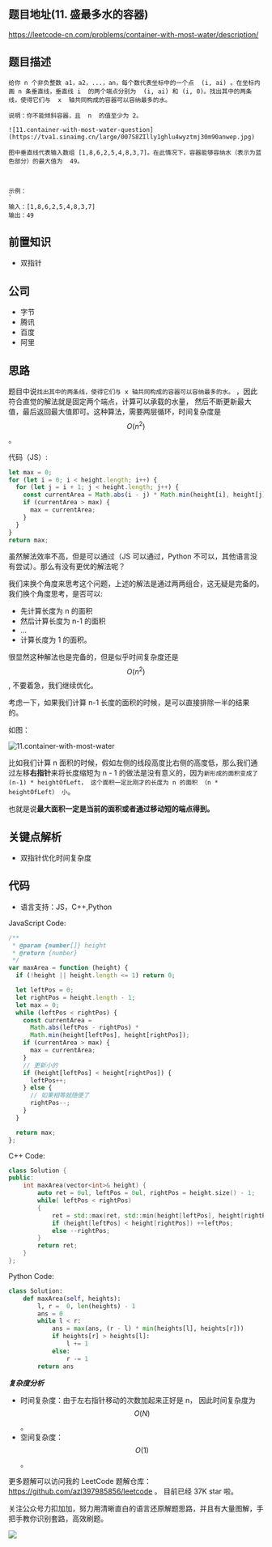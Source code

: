 ## 题目地址(11. 盛最多水的容器)

https://leetcode-cn.com/problems/container-with-most-water/description/

## 题目描述

```
给你 n 个非负整数 a1，a2，...，an，每个数代表坐标中的一个点  (i, ai) 。在坐标内画 n 条垂直线，垂直线 i  的两个端点分别为  (i, ai) 和 (i, 0)。找出其中的两条线，使得它们与  x  轴共同构成的容器可以容纳最多的水。

说明：你不能倾斜容器，且  n  的值至少为 2。

![11.container-with-most-water-question](https://tva1.sinaimg.cn/large/007S8ZIlly1ghlu4wyztmj30m90anwep.jpg)

图中垂直线代表输入数组 [1,8,6,2,5,4,8,3,7]。在此情况下，容器能够容纳水（表示为蓝色部分）的最大值为  49。



示例：
`
输入：[1,8,6,2,5,4,8,3,7]
输出：49
```

## 前置知识

- 双指针

## 公司

- 字节
- 腾讯
- 百度
- 阿里

## 思路

题目中说`找出其中的两条线，使得它们与 x 轴共同构成的容器可以容纳最多的水。` ，因此符合直觉的解法就是固定两个端点，计算可以承载的水量， 然后不断更新最大值，最后返回最大值即可。这种算法，需要两层循环，时间复杂度是 $$O(n^2)$$。

代码（JS）:

```js
let max = 0;
for (let i = 0; i < height.length; i++) {
  for (let j = i + 1; j < height.length; j++) {
    const currentArea = Math.abs(i - j) * Math.min(height[i], height[j]);
    if (currentArea > max) {
      max = currentArea;
    }
  }
}
return max;
```

虽然解法效率不高，但是可以通过（JS 可以通过，Python 不可以，其他语言没有尝试）。那么有没有更优的解法呢？

我们来换个角度来思考这个问题，上述的解法是通过两两组合，这无疑是完备的。我们换个角度思考，是否可以:

- 先计算长度为 n 的面积
- 然后计算长度为 n-1 的面积
- ...
- 计算长度为 1 的面积。

很显然这种解法也是完备的，但是似乎时间复杂度还是 $$O(n ^ 2)$$, 不要着急，我们继续优化。

考虑一下，如果我们计算 n-1 长度的面积的时候，是可以直接排除一半的结果的。

如图：

![11.container-with-most-water](https://tva1.sinaimg.cn/large/007S8ZIlly1ghlu4xr7ovj30bm0gct9b.jpg)

比如我们计算 n 面积的时候，假如左侧的线段高度比右侧的高度低，那么我们通过左移**右指针**来将长度缩短为 n - 1 的做法是没有意义的，因为`新形成的面积变成了(n-1) * heightOfLeft， 这个面积一定比刚才的长度为 n 的面积 （n * heightOfLeft） 小`。

也就是说**最大面积一定是当前的面积或者通过移动短的端点得到。**

## 关键点解析

- 双指针优化时间复杂度

## 代码

- 语言支持：JS，C++,Python

JavaScript Code:

```js
/**
 * @param {number[]} height
 * @return {number}
 */
var maxArea = function (height) {
  if (!height || height.length <= 1) return 0;

  let leftPos = 0;
  let rightPos = height.length - 1;
  let max = 0;
  while (leftPos < rightPos) {
    const currentArea =
      Math.abs(leftPos - rightPos) *
      Math.min(height[leftPos], height[rightPos]);
    if (currentArea > max) {
      max = currentArea;
    }
    // 更新小的
    if (height[leftPos] < height[rightPos]) {
      leftPos++;
    } else {
      // 如果相等就随便了
      rightPos--;
    }
  }

  return max;
};
```

C++ Code:

```C++
class Solution {
public:
    int maxArea(vector<int>& height) {
        auto ret = 0ul, leftPos = 0ul, rightPos = height.size() - 1;
        while( leftPos < rightPos)
        {
            ret = std::max(ret, std::min(height[leftPos], height[rightPos]) * (rightPos - leftPos));
            if (height[leftPos] < height[rightPos]) ++leftPos;
            else --rightPos;
        }
        return ret;
    }
};
```

Python Code:

```py
class Solution:
    def maxArea(self, heights):
        l, r =  0, len(heights) - 1
        ans = 0
        while l < r:
            ans = max(ans, (r - l) * min(heights[l], heights[r]))
            if heights[r] > heights[l]:
                l += 1
            else:
                r -= 1
        return ans
```

**_复杂度分析_**

- 时间复杂度：由于左右指针移动的次数加起来正好是 n， 因此时间复杂度为 $$O(N)$$。
- 空间复杂度：$$O(1)$$。

更多题解可以访问我的 LeetCode 题解仓库：https://github.com/azl397985856/leetcode 。 目前已经 37K star 啦。

关注公众号力扣加加，努力用清晰直白的语言还原解题思路，并且有大量图解，手把手教你识别套路，高效刷题。

![](https://tva1.sinaimg.cn/large/007S8ZIlly1ghlu4yqnsgj30p00dwt9t.jpg)
